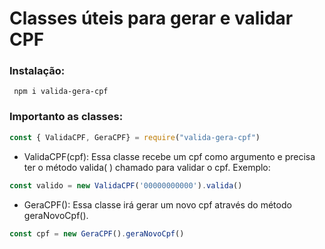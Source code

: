 # Classes úteis para gerar e validar CPF

 
<h3>Instalação:</h3>
 
```shell
 npm i valida-gera-cpf
```

<h3>Importanto as classes:</h3>

 ```js
 const { ValidaCPF, GeraCPF} = require("valida-gera-cpf")
```

 - ValidaCPF(cpf): Essa classe recebe um cpf como argumento e precisa ter o método valida( ) chamado para validar o cpf. Exemplo:

  ```js
 const valido = new ValidaCPF('00000000000').valida()
```

  - GeraCPF(): Essa classe irá gerar um novo cpf através do método geraNovoCpf().

  ```js
 const cpf = new GeraCPF().geraNovoCpf()
```

